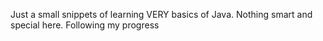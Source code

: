 Just a small snippets of learning VERY basics of Java. Nothing smart and special here.
Following my progress
